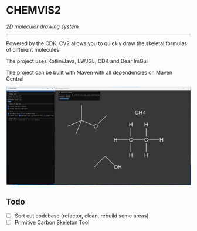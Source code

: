 # CHEMVIS2
_2D molecular drawing system_
___

Powered by the CDK, CV2 allows you to quickly draw the skeletal formulas of different molecules

The project uses Kotlin/Java, LWJGL, CDK and Dear ImGui 

The project can be built with Maven with all dependencies on Maven Central


![Screenshot](screenshots/2.png)

## Todo
- [ ] Sort out codebase (refactor, clean, rebuild some areas)
- [ ] Primitive Carbon Skeleton Tool